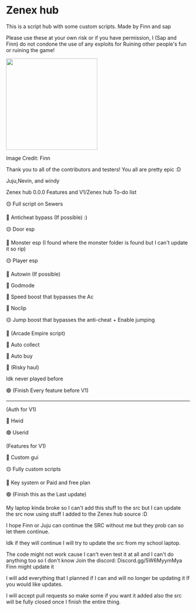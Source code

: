 # Zenex hub
This is a script hub with some custom scripts. Made by Finn and sap

Please use these at your own risk or if you have permission, I (Sap and Finn) do not condone the use of any exploits for Ruining other people's fun or ruining the game!

<img width="250px" src="https://cdn.discordapp.com/icons/1317859948042125342/90f4ec6daa661f34c6c294756cac05aa.webp">

Image Credit: Finn

Thank you to all of the contributors and testers! You all are pretty epic :D

Juju,Nevin, and windy

Zenex hub 0.0.0 Features and V1/Zenex hub To-do list

🟡 Full script on Sewers

🔴 Anticheat bypass (If possible) :)

🟡 Door esp

🔴 Monster esp (I found where the monster folder is found but I can't update it so rip)

🟡 Player esp

🔴 Autowin (If possible)

🔴 Godmode

🔴 Speed boost that bypasses the Ac

🔴 Noclip

🟡 Jump boost that bypasses the anti-cheat + Enable jumping

🔴 (Arcade Empire script)

🔴 Auto collect

🔴 Auto buy

🔴 (Risky haul)

Idk never played before

🟢 (Finish Every feature before V1)

-----------------------

(Auth for V1)

🔴 Hwid

🟢 Userid

(Features for V1)

🔴 Custom gui 

🟡 Fully custom scripts

🔴 Key system or Paid and free plan

🟢 (Finish this as the Last update)

My laptop kinda broke so I can't add this stuff to the src but I can update the src now using stuff I added to the Zenex hub source :D

I hope Finn or Juju can continue the SRC without me but they prob can so let them continue. 

Idk if they will continue I will try to update the src from my school laptop. 

The code might not work cause I can't even test it at all and I can't do anything too so I don't know Join the discord: Discord.gg/5W6MyymMya Finn might update it

I will add everything that I planned if I can and will no longer be updating it If you would like updates. 

I will accept pull requests so make some if you want it added also the src will be fully closed once I finish the entire thing.


